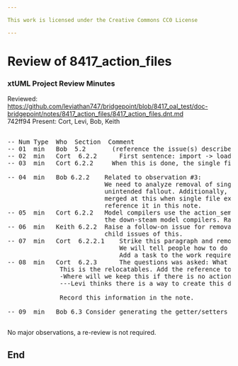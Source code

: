 ```yaml
---

This work is licensed under the Creative Commons CC0 License

---
```


# Review of 8417_action_files   
### xtUML Project Review Minutes

Reviewed: https://github.com/leviathan747/bridgepoint/blob/8417_oal_test/doc-bridgepoint/notes/8417_action_files/8417_action_files.dnt.md  
          742ff94 
Present:  Cort, Levi, Bob, Keith

<pre>

-- Num Type  Who  Section  Comment
-- 01  min   Bob  5.2       (reference the issue(s) described here and raise new issues as needed.
-- 02  min   Cort  6.2.2      First sentence: import -> load  
-- 03  min   Cort 6.2.2     When this is done, the single file import/export will no longer work. Call this out in this note.
                              
-- 04  min   Bob 6.2.2    Related to observation #3:
                          We need to analyze removal of single-file export/import removal to assure that it's removal will not have 
                          unintended fallout. Additionally, our file_io and steam_pei persistence mechanisms may be able to be 
                          merged at this when single file export/import is removed. Raise an issue to investigate this and 
                          reference it in this note.        
-- 05  min   Cort 6.2.2   Model compilers use the action_semantics, we must determine how to handle this in 
                          the down-steam model compilers. Raise an issue for this, and refernece it in this note.
-- 06  min   Keith 6.2.2  Raise a follow-on issue for removal of single-file export/import. Pehaps observations 3-5 can be 
                          child issues of this.
-- 07  min   Cort  6.2.2.1    Strike this paragraph and remove the requirement.  
                              We will tell people how to do the full load and persist in the release notes.
                              Add a task to the work required to update the release notes so this task is not dropped
-- 08  min   Cort  6.2.3      The questions was asked: What does it mean that action_semantics is annotated with IDs? 
              This is the relocatables. Add the reference to this work.
              -Where will we keep this if there is no action_semantics_internal?
              ---Levi thinks there is a way to create this data in memory. If so, there will be no need for action_semantics_internal
              
              Record this information in the note.

-- 09  min   Bob 6.3 Consider generating the getter/setters into only the NRMEs that have action semantics     

</pre>
   
No major observations, a re-review is not required.


End
---
